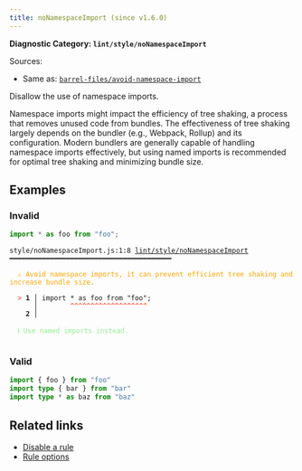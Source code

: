 ```yaml
---
title: noNamespaceImport (since v1.6.0)
---
```


**Diagnostic Category: `lint/style/noNamespaceImport`**

Sources: 
- Same as: <a href="https://github.com/thepassle/eslint-plugin-barrel-files/blob/main/docs/rules/avoid-namespace-import.md" target="_blank"><code>barrel-files/avoid-namespace-import</code></a>

Disallow the use of namespace imports.

Namespace imports might impact the efficiency of tree shaking, a process that removes unused code from bundles.
The effectiveness of tree shaking largely depends on the bundler (e.g., Webpack, Rollup) and its configuration.
Modern bundlers are generally capable of handling namespace imports effectively, but using named imports is recommended for optimal tree shaking and minimizing bundle size.

## Examples

### Invalid

```jsx
import * as foo from "foo";
```

<pre class="language-text"><code class="language-text">style/noNamespaceImport.js:1:8 <a href="https://biomejs.dev/linter/rules/no-namespace-import">lint/style/noNamespaceImport</a> ━━━━━━━━━━━━━━━━━━━━━━━━━━━━━━━━━━━━━━━━

<strong><span style="color: Orange;">  </span></strong><strong><span style="color: Orange;">⚠</span></strong> <span style="color: Orange;">Avoid namespace imports, it can prevent efficient tree shaking and increase bundle size.</span>
  
<strong><span style="color: Tomato;">  </span></strong><strong><span style="color: Tomato;">&gt;</span></strong> <strong>1 │ </strong>import * as foo from &quot;foo&quot;;
   <strong>   │ </strong>       <strong><span style="color: Tomato;">^</span></strong><strong><span style="color: Tomato;">^</span></strong><strong><span style="color: Tomato;">^</span></strong><strong><span style="color: Tomato;">^</span></strong><strong><span style="color: Tomato;">^</span></strong><strong><span style="color: Tomato;">^</span></strong><strong><span style="color: Tomato;">^</span></strong><strong><span style="color: Tomato;">^</span></strong><strong><span style="color: Tomato;">^</span></strong><strong><span style="color: Tomato;">^</span></strong><strong><span style="color: Tomato;">^</span></strong><strong><span style="color: Tomato;">^</span></strong><strong><span style="color: Tomato;">^</span></strong><strong><span style="color: Tomato;">^</span></strong><strong><span style="color: Tomato;">^</span></strong><strong><span style="color: Tomato;">^</span></strong><strong><span style="color: Tomato;">^</span></strong><strong><span style="color: Tomato;">^</span></strong><strong><span style="color: Tomato;">^</span></strong>
    <strong>2 │ </strong>
  
<strong><span style="color: lightgreen;">  </span></strong><strong><span style="color: lightgreen;">ℹ</span></strong> <span style="color: lightgreen;">Use named imports instead.</span>
  
</code></pre>

### Valid

```ts
import { foo } from "foo"
import type { bar } from "bar"
import type * as baz from "baz"
```

## Related links

- [Disable a rule](/linter/#disable-a-lint-rule)
- [Rule options](/linter/#rule-options)
